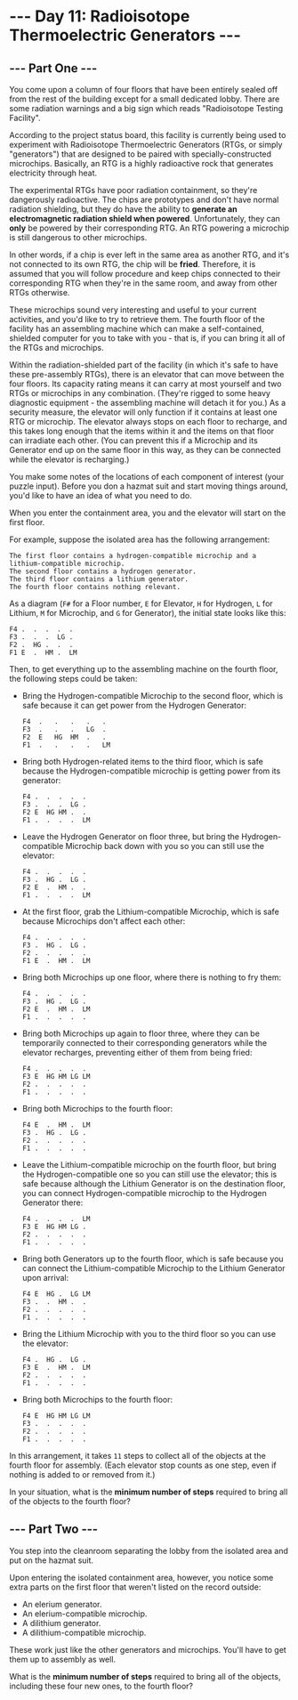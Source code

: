 # --- Day 11: Radioisotope Thermoelectric Generators ---

## --- Part One ---

You come upon a column of four floors that have been entirely sealed off from the rest of the building except for a
small dedicated lobby. There are some radiation warnings and a big sign which reads "Radioisotope Testing Facility".

According to the project status board, this facility is currently being used to experiment with Radioisotope
Thermoelectric Generators (RTGs, or simply "generators") that are designed to be paired with specially-constructed
microchips. Basically, an RTG is a highly radioactive rock that generates electricity through heat.

The experimental RTGs have poor radiation containment, so they're dangerously radioactive. The chips are prototypes and
don't have normal radiation shielding, but they do have the ability to **generate an electromagnetic radiation shield
when powered**. Unfortunately, they can **only** be powered by their corresponding RTG. An RTG powering a microchip is
still dangerous to other microchips.

In other words, if a chip is ever left in the same area as another RTG, and it's not connected to its own RTG, the chip
will be **fried**. Therefore, it is assumed that you will follow procedure and keep chips connected to their
corresponding RTG when they're in the same room, and away from other RTGs otherwise.

These microchips sound very interesting and useful to your current activities, and you'd like to try to retrieve them.
The fourth floor of the facility has an assembling machine which can make a self-contained, shielded computer for you to
take with you - that is, if you can bring it all of the RTGs and microchips.

Within the radiation-shielded part of the facility (in which it's safe to have these pre-assembly RTGs), there is an
elevator that can move between the four floors. Its capacity rating means it can carry at most yourself and two RTGs or
microchips in any combination. (They're rigged to some heavy diagnostic equipment - the assembling machine will detach
it for you.) As a security measure, the elevator will only function if it contains at least one RTG or microchip. The
elevator always stops on each floor to recharge, and this takes long enough that the items within it and the items on
that floor can irradiate each other. (You can prevent this if a Microchip and its Generator end up on the same floor in
this way, as they can be connected while the elevator is recharging.)

You make some notes of the locations of each component of interest (your puzzle input). Before you don a hazmat suit and
start moving things around, you'd like to have an idea of what you need to do.

When you enter the containment area, you and the elevator will start on the first floor.

For example, suppose the isolated area has the following arrangement:

```
The first floor contains a hydrogen-compatible microchip and a lithium-compatible microchip.
The second floor contains a hydrogen generator.
The third floor contains a lithium generator.
The fourth floor contains nothing relevant.
```

As a diagram (`F#` for a Floor number, `E` for Elevator, `H` for Hydrogen, `L` for Lithium, `M` for Microchip, and `G`
for Generator), the initial state looks like this:

```
F4 .  .  .  .  .  
F3 .  .  .  LG .  
F2 .  HG .  .  .  
F1 E  .  HM .  LM
```

Then, to get everything up to the assembling machine on the fourth floor, the following steps could be taken:

- Bring the Hydrogen-compatible Microchip to the second floor, which is safe because it can get power from the Hydrogen
  Generator:

  ```
  F4  .   .   .   .   .
  F3  .   .   .   LG  .
  F2  E   HG  HM  .   .
  F1  .   .   .   .   LM
  ```

- Bring both Hydrogen-related items to the third floor, which is safe because the Hydrogen-compatible microchip is
  getting power from its generator:

  ```
  F4 .  .  .  .  .  
  F3 .  .  .  LG .  
  F2 E  HG HM .  .  
  F1 .  .  .  .  LM
  ```

- Leave the Hydrogen Generator on floor three, but bring the Hydrogen-compatible Microchip back down with you so you can
  still use the elevator:

  ```
  F4 .  .  .  .  .  
  F3 .  HG .  LG .  
  F2 E  .  HM .  .  
  F1 .  .  .  .  LM
  ```

- At the first floor, grab the Lithium-compatible Microchip, which is safe because Microchips don't affect each other:

  ```
  F4 .  .  .  .  .  
  F3 .  HG .  LG .  
  F2 .  .  .  .  .  
  F1 E  .  HM .  LM 
  ```

- Bring both Microchips up one floor, where there is nothing to fry them:

  ```
  F4 .  .  .  .  .  
  F3 .  HG .  LG .  
  F2 E  .  HM .  LM 
  F1 .  .  .  .  .  
  ```

- Bring both Microchips up again to floor three, where they can be temporarily connected to their corresponding
  generators while the elevator recharges, preventing either of them from being fried:

  ```
  F4 .  .  .  .  .  
  F3 E  HG HM LG LM 
  F2 .  .  .  .  .  
  F1 .  .  .  .  .  
  ```

- Bring both Microchips to the fourth floor:

  ```
  F4 E  .  HM .  LM 
  F3 .  HG .  LG .  
  F2 .  .  .  .  .  
  F1 .  .  .  .  .  
  ```

- Leave the Lithium-compatible microchip on the fourth floor, but bring the Hydrogen-compatible one so you can still use
  the elevator; this is safe because although the Lithium Generator is on the destination floor, you can connect
  Hydrogen-compatible microchip to the Hydrogen Generator there:

  ```
  F4 .  .  .  .  LM 
  F3 E  HG HM LG .  
  F2 .  .  .  .  .  
  F1 .  .  .  .  .  
  ```

- Bring both Generators up to the fourth floor, which is safe because you can connect the Lithium-compatible Microchip
  to the Lithium Generator upon arrival:

  ```
  F4 E  HG .  LG LM 
  F3 .  .  HM .  .  
  F2 .  .  .  .  .  
  F1 .  .  .  .  .  
  ```

- Bring the Lithium Microchip with you to the third floor so you can use the elevator:

  ```
  F4 .  HG .  LG .  
  F3 E  .  HM .  LM 
  F2 .  .  .  .  .  
  F1 .  .  .  .  .  
  ```

- Bring both Microchips to the fourth floor:

  ```
  F4 E  HG HM LG LM 
  F3 .  .  .  .  .  
  F2 .  .  .  .  .  
  F1 .  .  .  .  .  
  ```

In this arrangement, it takes `11` steps to collect all of the objects at the fourth floor for assembly. (Each elevator
stop counts as one step, even if nothing is added to or removed from it.)

In your situation, what is the **minimum number of steps** required to bring all of the objects to the fourth floor?

## --- Part Two ---

You step into the cleanroom separating the lobby from the isolated area and put on the hazmat suit.

Upon entering the isolated containment area, however, you notice some extra parts on the first floor that weren't listed
on the record outside:

- An elerium generator.
- An elerium-compatible microchip.
- A dilithium generator.
- A dilithium-compatible microchip.

These work just like the other generators and microchips. You'll have to get them up to assembly as well.

What is the **minimum number of steps** required to bring all of the objects, including these four new ones, to the
fourth floor?